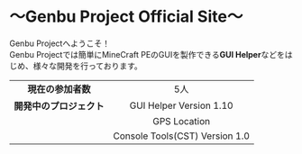 # ～Genbu Project Official Site～
Genbu Projectへようこそ！
<br>
Genbu Projectでは簡単にMineCraft PEのGUIを製作できる**GUI Helper**などをはじめ、様々な開発を行っております。

|                                                    |                                                    |
|:--------------------------------------------------:|:--------------------------------------------------:|
|**現在の参加者数**                                  |5人                                                 |
|**開発中のプロジェクト**                            |GUI Helper Version 1.10                             |
|                                                    |GPS Location                                        |
|                                                    |Console Tools(CST) Version 1.0                      |

